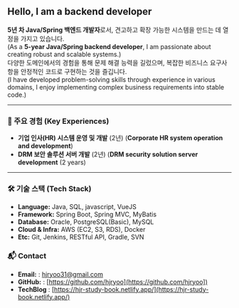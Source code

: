 ## Hello, I am a backend developer

**5년 차 Java/Spring 백엔드 개발자**로서, 견고하고 확장 가능한 시스템을 만드는 데 열정을 가지고 있습니다.   
(As a **5-year Java/Spring backend developer**, I am passionate about creating robust and scalable systems.)  
다양한 도메인에서의 경험을 통해 문제 해결 능력을 길렀으며,
복잡한 비즈니스 요구사항을 안정적인 코드로 구현하는 것을 즐깁니다.  
(I have developed problem-solving skills through experience in various domains, 
I enjoy implementing complex business requirements into stable code.)

---

### 🚀 주요 경험 (Key Experiences)
*   **기업 인사(HR) 시스템 운영 및 개발** (2년) (**Corporate HR system operation and development**)
*   **DRM 보안 솔루션 서버 개발** (2년) (**DRM security solution server development** (2 years)

---

### 🛠️ 기술 스택 (Tech Stack)
*   **Language:** Java, SQL, javascript, VueJS
*   **Framework:** Spring Boot, Spring MVC, MyBatis
*   **Database:** Oracle, PostgreSQL(Basic), MySQL
*   **Cloud & Infra:** AWS (EC2, S3, RDS), Docker
*   **Etc:** Git, Jenkins, RESTful API, Gradle, SVN

### 📬 Contact
*   **Email:** : [hjryoo31@gmail.com](hjryoo31@gmail.com])
*   **GitHub:** : [https://github.com/hjryoo](https://github.com/hjryoo])
*   **TechBlog** : [https://hjr-study-book.netlify.app/](https://hjr-study-book.netlify.app/)
